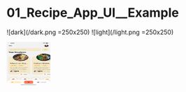 # 01_Recipe_App_UI__Example

![dark](/dark.png =250x250)
![light](/light.png =250x250)

<img src="/light.png" width="100" height="100"/>
